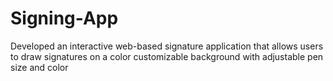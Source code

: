 # Signing-App
Developed an interactive web-based signature application that allows users to draw signatures on a color customizable background with adjustable pen size and color
